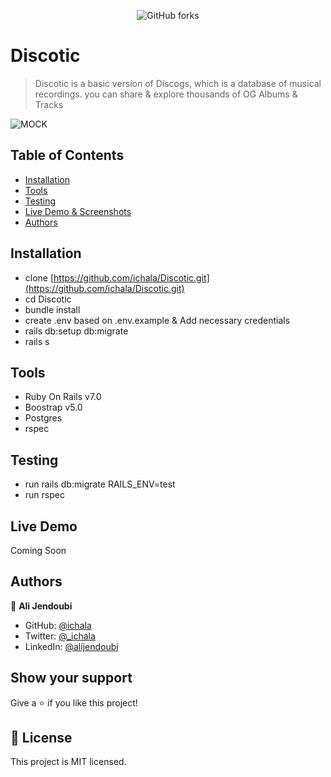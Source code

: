 <p align='center'>
<img alt="GitHub forks" src="https://img.shields.io/badge/Open-Source-green">
</p>

# Discotic

> Discotic is a basic version of Discogs, which is a database of musical recordings. you can share & explore thousands of OG Albums & Tracks


![MOCK](https://user-images.githubusercontent.com/89282221/207728971-ba4f6efa-2980-448c-8340-7df2c54b179f.png)




## Table of Contents 

* [Installation](#installation)
* [Tools](#tools)
* [Testing](#testing)
* [Live Demo & Screenshots](#live-demo)
* [Authors](#authors)


## Installation
- clone [https://github.com/ichala/Discotic.git](https://github.com/ichala/Discotic.git)
- cd Discotic
- bundle install
- create .env based on .env.example & Add necessary credentials 
- rails db:setup db:migrate
- rails s

## Tools

- Ruby On Rails v7.0
- Boostrap v5.0
- Postgres 
- rspec

## Testing

- run rails db:migrate RAILS_ENV=test
- run rspec

## Live Demo

Coming Soon

## Authors

👤 **Ali Jendoubi**

- GitHub: [@ichala](https://github.com/ichala)
- Twitter: [@_ichala](https://twitter.com/_ichala)
- LinkedIn: [@alijendoubi](https://www.linkedin.com/in/alijendoubi/)



## Show your support

Give a ⭐️ if you like this project!


## 📝 License

This project is MIT licensed.
